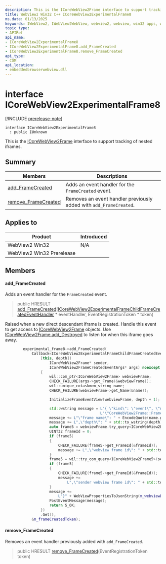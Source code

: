 ```yaml
---
description: This is the ICoreWebView2Frame interface to support tracking of nested iframes.
title: WebView2 Win32 C++ ICoreWebView2ExperimentalFrame8
ms.date: 01/13/2025
keywords: IWebView2, IWebView2WebView, webview2, webview, win32 apps, win32, edge, ICoreWebView2, ICoreWebView2Controller, browser control, edge html, ICoreWebView2ExperimentalFrame8
topic_type: 
- APIRef
api_name:
- ICoreWebView2ExperimentalFrame8
- ICoreWebView2ExperimentalFrame8.add_FrameCreated
- ICoreWebView2ExperimentalFrame8.remove_FrameCreated
api_type:
- COM
api_location:
- embeddedbrowserwebview.dll
---
```


# interface ICoreWebView2ExperimentalFrame8

[!INCLUDE [prerelease-note](../includes/prerelease-note.md)]

```
interface ICoreWebView2ExperimentalFrame8
  : public IUnknown
```

This is the [ICoreWebView2Frame](icorewebview2frame.md#icorewebview2frame) interface to support tracking of nested iframes.

## Summary

 Members                        | Descriptions
--------------------------------|---------------------------------------------
[add_FrameCreated](#add_framecreated) | Adds an event handler for the `FrameCreated` event.
[remove_FrameCreated](#remove_framecreated) | Removes an event handler previously added with `add_FrameCreated`.

## Applies to

Product                         | Introduced
--------------------------------|---------------------------------------------
WebView2 Win32            |    N/A
WebView2 Win32 Prerelease |    

## Members

#### add_FrameCreated

Adds an event handler for the `FrameCreated` event.

> public HRESULT [add_FrameCreated](#add_framecreated)([ICoreWebView2ExperimentalFrameChildFrameCreatedEventHandler](icorewebview2experimentalframechildframecreatedeventhandler.md#icorewebview2experimentalframechildframecreatedeventhandler) * eventHandler, EventRegistrationToken * token)

Raised when a new direct descendant iframe is created. Handle this event to get access to [ICoreWebView2Frame](icorewebview2frame.md#icorewebview2frame) objects. Use [ICoreWebView2Frame.add_Destroyed](icorewebview2frame.md#add_destroyed) to listen for when this iframe goes away.

```cpp
        experimental_frame8->add_FrameCreated(
            Callback<ICoreWebView2ExperimentalFrameChildFrameCreatedEventHandler>(
                [this, depth](
                    ICoreWebView2Frame* sender,
                    ICoreWebView2FrameCreatedEventArgs* args) noexcept -> HRESULT
                {
                    wil::com_ptr<ICoreWebView2Frame> webviewFrame;
                    CHECK_FAILURE(args->get_Frame(&webviewFrame));
                    wil::unique_cotaskmem_string name;
                    CHECK_FAILURE(webviewFrame->get_Name(&name));

                    InitializeFrameEventView(webviewFrame, depth + 1);

                    std::wstring message = L"{ \"kind\": \"event\", \"name\": "
                                           L"\"CoreWebView2Frame::FrameCreated\", \"args\": {";
                    message += L"\"frame name\": " + EncodeQuote(name.get());
                    message += L",\"depth\": " + std::to_wstring(depth);
                    auto frame5 = webviewFrame.try_query<ICoreWebView2Frame5>();
                    UINT32 frameId = 0;
                    if (frame5)
                    {
                        CHECK_FAILURE(frame5->get_FrameId(&frameId));
                        message += L",\"webview frame id\": " + std::to_wstring((int)frameId);
                    }
                    frame5 = wil::try_com_query<ICoreWebView2Frame5>(sender);
                    if (frame5)
                    {
                        CHECK_FAILURE(frame5->get_FrameId(&frameId));
                        message +=
                            L",\"sender webview frame id\": " + std::to_wstring((int)frameId);
                    }
                    message +=
                        L"}" + WebViewPropertiesToJsonString(m_webviewEventSource.get()) + L"}";
                    PostEventMessage(message);
                    return S_OK;
                })
                .Get(),
            &m_frameCreatedToken);
```

#### remove_FrameCreated

Removes an event handler previously added with `add_FrameCreated`.

> public HRESULT [remove_FrameCreated](#remove_framecreated)(EventRegistrationToken token)

